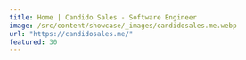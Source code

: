 ```yaml
---
title: Home | Candido Sales - Software Engineer
image: /src/content/showcase/_images/candidosales.me.webp
url: "https://candidosales.me/"
featured: 30
---
```

